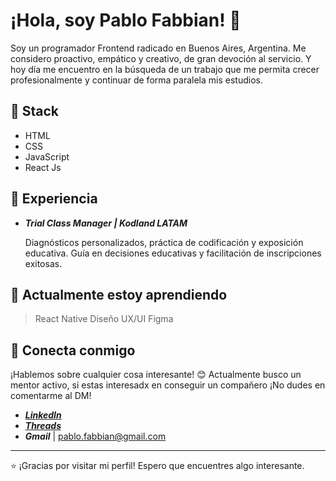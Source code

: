 # ¡Hola, soy Pablo Fabbian! 👋

Soy un programador Frontend radicado en Buenos Aires, Argentina. Me considero proactivo, empático y creativo, de gran devoción al servicio.
Y hoy día me encuentro en la búsqueda de un trabajo que me permita crecer profesionalmente y continuar de forma paralela mis estudios.

## 🚀 Stack

- HTML 
- CSS 
- JavaScript 
- React Js 

## 💼 Experiencia

- **_Trial Class Manager | Kodland LATAM_**
  
  Diagnósticos personalizados, práctica de codificación y exposición educativa.
  Guía en decisiones educativas y facilitación de inscripciones exitosas.

## 🌱 Actualmente estoy aprendiendo

  > React Native
  > Diseño UX/UI
  > Figma


## 🤝 Conecta conmigo

¡Hablemos sobre cualquier cosa interesante! 😊
Actualmente busco un mentor activo, si estas interesadx en conseguir un compañero ¡No dudes en comentarme al DM!

- **_[LinkedIn](https://www.linkedin.com/in/pablofabbian)_**
- **_[Threads](https://www.threads.net/@pablo.fabbian)_**
- **_Gmail_** | pablo.fabbian@gmail.com

---

⭐️ ¡Gracias por visitar mi perfil! Espero que encuentres algo interesante.
